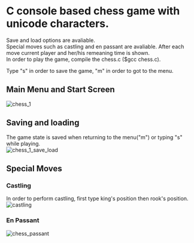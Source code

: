 # C console based chess game with unicode characters.  

Save and load options are avaliable.  
Special moves such as castling and en passant are avaliable.
After each move current player and her/his remeaning time is shown.    
In order to play the game, compile the chess.c ($gcc chess.c).

Type "s" in order to save the game, "m" in order to got to the menu. 
    
## Main Menu and Start Screen
![chess_1](https://user-images.githubusercontent.com/46817744/108593340-18918780-7384-11eb-9fa4-b49e7c78c7c8.gif)
  
  
## Saving and loading  
The game state is saved when returning to the menu("m") or typing "s" while playing.  
![chess_1_save_load](https://user-images.githubusercontent.com/46817744/108593525-4fb46880-7385-11eb-9b05-a9399b1fb869.gif)
  
  
  
## Special Moves  
### Castling  
In order to perform castling, first type king's position then rook's position.
![castling](https://user-images.githubusercontent.com/46817744/108593974-10d3e200-7388-11eb-924d-7a9cf28fe0fd.gif)

  
### En Passant  
![chess_passant](https://user-images.githubusercontent.com/46817744/108593971-07e31080-7388-11eb-8c8f-0d44628ed681.gif)  

